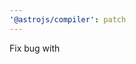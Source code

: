 ```yaml
---
'@astrojs/compiler': patch
---
```


Fix bug with <script define:vars> when not using the `hoist` attribute

